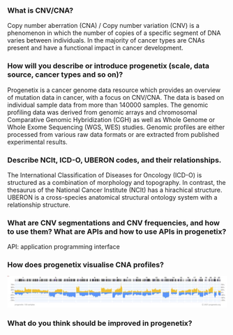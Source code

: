 ### What is CNV/CNA?
Copy number  aberration (CNA) / Copy number variation (CNV) is a phenomenon in which the number of copies of a specific segment of DNA varies between individuals. In the majority of cancer types are CNAs present and have a functional impact in cancer  development.

### How will you describe or introduce progenetix (scale, data source, cancer types and so on)?
Progenetix is a cancer genome data resource which provides an overview of mutation data in cancer, with a focus on CNV/CNA.
The data is based on individual sample data from more than 140000 samples.
The genomic profiling data was derived from genomic arrays and chromosomal Comparative Genomic Hybridization (CGH) as well as Whole Genome or Whole Exome Sequencing (WGS, WES) studies. Genomic profiles are either processed from various raw data formats or are extracted from published experimental results.

### Describe NCIt, ICD-O, UBERON codes, and their relationships.
The International Classification of Diseases for Oncology (ICD-O) is structured as a combination of morphology and topography.
In contrast, the thesaurus of the National Cancer Institute (NCIt)  has a hirachical structure.
UBERON is a cross-species anatomical structural ontology system with a relationship structure.

### What are CNV segmentations and CNV frequencies, and how to use them? What are APIs and how to use APIs in progenetix?


API: application programming interface

### How does progenetix visualise CNA profiles?
![/CNAprofile.png](CNAprofile.png)

### What do you think should be improved in progenetix?
